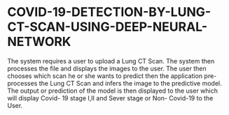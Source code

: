 # COVID-19-DETECTION-BY-LUNG-CT-SCAN-USING-DEEP-NEURAL-NETWORK
The system requires a user to upload a Lung CT Scan. The system then processes the file and displays the images to the user. The user then chooses which scan he or she wants to predict then the application pre-processes the Lung CT Scan and infers the image to the predictive model. The output or prediction of the model is then displayed to the user which will display Covid- 19 stage I,II and Sever stage or Non- Covid-19 to the User.
